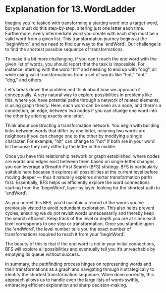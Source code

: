 # Explanation for 13.WordLadder

Imagine you're tasked with transforming a starting word into a target word, but you must do this step-by-step, altering just one letter each time. Furthermore, every intermediate word you create with each step must be a valid word from a given list. This transformation journey begins at the 'beginWord', and we need to find our way to the 'endWord'. Our challenge is to find the shortest possible sequence of transformations.

To make it a bit more challenging, if you can't reach the end word with the given list of words, you should report that the task is impossible. For instance, starting with the word "hit" and needing to end up with "cog", all while using valid transformations from a set of words like "hot," "dot," "dog," and others.

Let's break down the problem and think about how we approach it conceptually. A very natural way to explore possibilities in problems like this, where you have potential paths through a network of related elements, is using graph theory. Here, each word can be seen as a node, and there's a connection, an edge, between two nodes if you can change one word into the other by altering exactly one letter. 

Think about constructing a transformation network. You begin with building links between words that differ by one letter, meaning two words are neighbors if you can change one to the other by modifying a single character. For example, "hit" can change to "hot" if both are in your word list because they only differ by the letter in the middle.

Once you have this relationship network or graph established, where nodes are words and edges exist between them based on single-letter changes, you can leverage a Breadth-First Search (BFS) strategy. BFS is particularly suitable here because it explores all possibilities at the current level before moving deeper — thus it naturally explores shorter transformation paths first. Essentially, BFS helps us efficiently explore the word connections starting from the 'beginWord', layer by layer, looking for the shortest path to 'endWord'.

As you unreel this BFS, you'd maintain a record of the words you've previously visited to avoid redundant exploration. This also helps prevent cycles, ensuring we do not revisit words unnecessarily and thereby keep the search efficient. Keep track of the level or depth you are at since each level corresponds to one step or transformation. Once you stumble upon the 'endWord', the level number tells you the exact number of transformations required to reach it from your 'beginWord'. 

The beauty of this is that if the end word is not in your initial connections, BFS will explore all possibilities and eventually tell you it’s unreachable by emptying its queue without success.

In summary, the pathfinding process hinges on representing words and their transformations as a graph and navigating through it strategically to identify the shortest transformation sequence. When done correctly, this approach allows us to handle even the large lists of words swiftly, embracing efficient exploration and sharp decision-making.